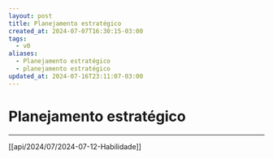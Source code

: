 ```yaml
---
layout: post
title: Planejamento estratégico
created_at: 2024-07-07T16:30:15-03:00
tags:
  - v0
aliases:
  - Planejamento estratégico
  - planejamento estratégico
updated_at: 2024-07-16T23:11:07-03:00
---
```

# Planejamento estratégico
----

[[api/2024/07/2024-07-12-Habilidade]]
